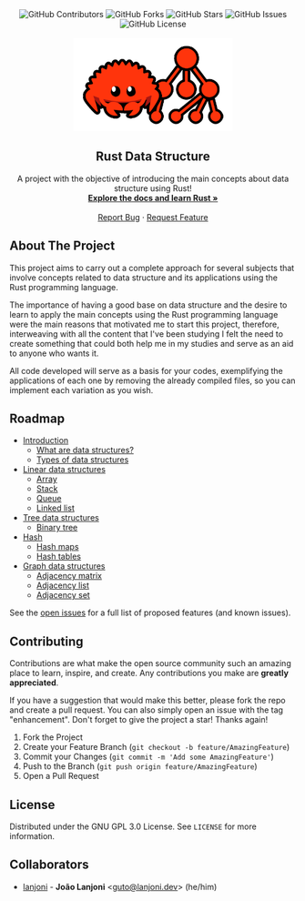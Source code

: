 <div align="center">
  <img alt="GitHub Contributors" src="https://img.shields.io/github/contributors/lanjoni/rust-data-structure?style=for-the-badge">
  <img alt="GitHub Forks" src="https://img.shields.io/github/forks/lanjoni/rust-data-structure?style=for-the-badge">
  <img alt="GitHub Stars" src="https://img.shields.io/github/stars/lanjoni/rust-data-structure?style=for-the-badge">
  <img alt="GitHub Issues" src="https://img.shields.io/github/issues/lanjoni/rust-data-structure?style=for-the-badge">
  <!-- <img alt="GitHub Issues-pr" src="https://img.shields.io/github/issues-pr/lanjoni/rust-data-structure?style=for-the-badge"> -->
  <img alt="GitHub License" src="https://img.shields.io/github/license/lanjoni/rust-data-structure?style=for-the-badge">
</div>

<br />
<div align="center">
  <a href="https://github.com/lanjoni/rust-data-structure">
    <img src="resources/images/logo.png" alt="Logo" width="280">
  </a>

  <h2 align="center">Rust Data Structure</h2>

  <p align="center">
    A project with the objective of introducing the main concepts about data structure using Rust!
    <br />
    <a href="https://www.rust-lang.org/learn"><strong>Explore the docs and learn Rust »</strong></a>
    <br />
    <br />
    <a href="https://github.com/lanjoni/rust-data-structure/issues">Report Bug</a>
    ·
    <a href="https://github.com/lanjoni/rust-data-structure/issues">Request Feature</a>
  </p>
</div>

## About The Project

This project aims to carry out a complete approach for several subjects that involve concepts related to data structure and its applications using the Rust programming language.

The importance of having a good base on data structure and the desire to learn to apply the main concepts using the Rust programming language were the main reasons that motivated me to start this project, therefore, interweaving with all the content that I've been studying I felt the need to create something that could both help me in my studies and serve as an aid to anyone who wants it.

All code developed will serve as a basis for your codes, exemplifying the applications of each one by removing the already compiled files, so you can implement each variation as you wish.

## Roadmap

- [Introduction](https://github.com/lanjoni/rust-data-structure/tree/main/content/intro)
  - [What are data structures?](https://github.com/lanjoni/rust-data-structure/tree/main/content/intro/whatare.md)
  - [Types of data structures](https://github.com/lanjoni/rust-data-structure/tree/main/content/intro/typesofdata.md)
- [Linear data structures](https://github.com/lanjoni/rust-data-structure/tree/main/content/linear)
  - [Array](https://github.com/lanjoni/rust-data-structure/tree/main/content/linear/array)
  - [Stack](https://github.com/lanjoni/rust-data-structure/tree/main/content/linear/stack)
  - [Queue](https://github.com/lanjoni/rust-data-structure/tree/main/content/linear/queue)
  - [Linked list](https://github.com/lanjoni/rust-data-structure/tree/main/content/linear/linked)
- [Tree data structures](https://github.com/lanjoni/rust-data-structure/tree/main/content/tree)
  - [Binary tree](https://github.com/lanjoni/rust-data-structure/tree/main/content/tree/binary-tree)
- [Hash](https://github.com/lanjoni/rust-data-structure/tree/main/content/hash)
  - [Hash maps](https://github.com/lanjoni/rust-data-structure/tree/main/content/hash/maps.md)
  - [Hash tables](https://github.com/lanjoni/rust-data-structure/tree/main/content/hash/tables.md)
- [Graph data structures](https://github.com/lanjoni/rust-data-structure/tree/main/content/graph)
  - [Adjacency matrix](https://github.com/lanjoni/rust-data-structure/tree/main/content/graph/matrix)
  - [Adjacency list](https://github.com/lanjoni/rust-data-structure/tree/main/content/graph/list)
  - [Adjacency set](https://github.com/lanjoni/rust-data-structure/tree/main/content/graph/set)

See the [open issues](https://github.com/lanjoni/rust-data-structure/issues) for a full list of proposed features (and known issues).

## Contributing

Contributions are what make the open source community such an amazing place to learn, inspire, and create. Any contributions you make are **greatly appreciated**.

If you have a suggestion that would make this better, please fork the repo and create a pull request. You can also simply open an issue with the tag "enhancement".
Don't forget to give the project a star! Thanks again!

1. Fork the Project
2. Create your Feature Branch (`git checkout -b feature/AmazingFeature`)
3. Commit your Changes (`git commit -m 'Add some AmazingFeature'`)
4. Push to the Branch (`git push origin feature/AmazingFeature`)
5. Open a Pull Request

## License

Distributed under the GNU GPL 3.0 License. See `LICENSE` for more information.

## Collaborators

* [lanjoni](https://github.com/lanjoni) -
  **João Lanjoni** <<guto@lanjoni.dev>> (he/him)
